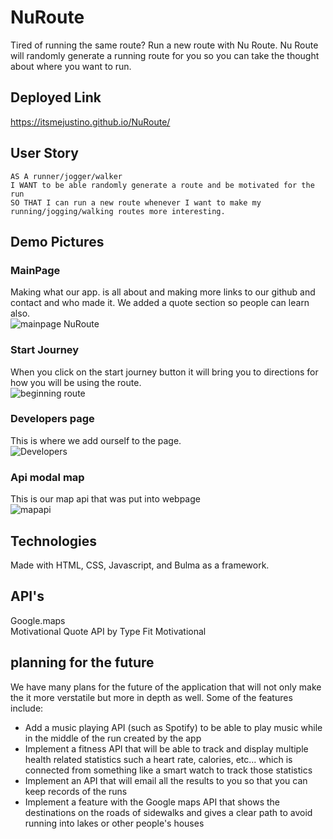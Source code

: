 # NuRoute

Tired of running the same route? Run a new route with Nu Route. Nu Route will randomly generate a running route for you so you can take the thought about where you want to run.

## Deployed Link

<https://itsmejustino.github.io/NuRoute/>

## User Story

```
AS A runner/jogger/walker
I WANT to be able randomly generate a route and be motivated for the run
SO THAT I can run a new route whenever I want to make my running/jogging/walking routes more interesting.
```

## Demo Pictures

### MainPage

Making what our app. is all about and making more links to our github and contact and who made it.
We added a quote section so people can learn also. <br> 
![mainpage NuRoute](https://github.com/itsmejustino/NuRoute/blob/99058b8f17f01324f404952eec690544c73ba7a7/assets/Nuroute%20homepage.png)

### Start Journey

When you click on the start journey button it will bring you to directions for
how you will be using the route. <br>
![beginning route](https://github.com/itsmejustino/NuRoute/blob/99058b8f17f01324f404952eec690544c73ba7a7/assets/start%20run.png)

### Developers page

This is where we add ourself to the page. <br>
![Developers](https://github.com/itsmejustino/NuRoute/blob/99058b8f17f01324f404952eec690544c73ba7a7/assets/developers.png)

### Api modal map

This is our map api that was put into webpage<br>
![mapapi](https://github.com/itsmejustino/NuRoute/blob/99058b8f17f01324f404952eec690544c73ba7a7/assets/mapfeatures.png)

## Technologies

Made with HTML, CSS, Javascript, and Bulma as a framework.

## API's

Google.maps <br>
Motivational Quote API by Type Fit Motivational 

## planning for the future
We have many plans for the future of the application that will not only make the it more verstatile but more in depth as well. Some of the features include:
* Add a music playing API (such as Spotify) to be able to play music while in the middle of the run created by the app
* Implement a fitness API that will be able to track and display multiple health related statistics such a heart rate, calories, etc... which is connected from something like a smart watch to track those statistics
* Implement an API that will email all the results to you so that you can keep records of the runs
* Implement a feature with the Google maps API that shows the destinations on the roads of sidewalks and gives a clear path to avoid running into lakes or other people's houses
